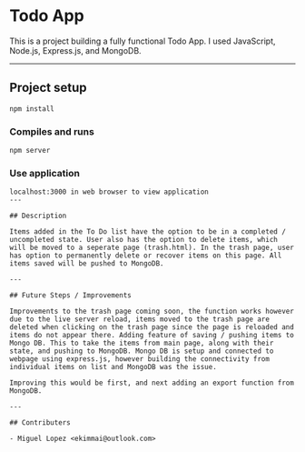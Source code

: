 # Todo App

This is a project building a fully functional Todo App. I used JavaScript, Node.js, Express.js, and MongoDB.

---

## Project setup
```
npm install
```

### Compiles and runs
```
npm server
```
### Use application
```
localhost:3000 in web browser to view application
---

## Description

Items added in the To Do list have the option to be in a completed / uncompleted state. User also has the option to delete items, which will be moved to a seperate page (trash.html). In the trash page, user has option to permanently delete or recover items on this page. All items saved will be pushed to MongoDB.

---

## Future Steps / Improvements

Improvements to the trash page coming soon, the function works however due to the live server reload, items moved to the trash page are deleted when clicking on the trash page since the page is reloaded and items do not appear there. Adding feature of saving / pushing items to Mongo DB. This to take the items from main page, along with their state, and pushing to MongoDB. Mongo DB is setup and connected to webpage using express.js, however building the connectivity from individual items on list and MongoDB was the issue. 

Improving this would be first, and next adding an export function from MongoDB. 

---

## Contributers

- Miguel Lopez <ekimmai@outlook.com>
